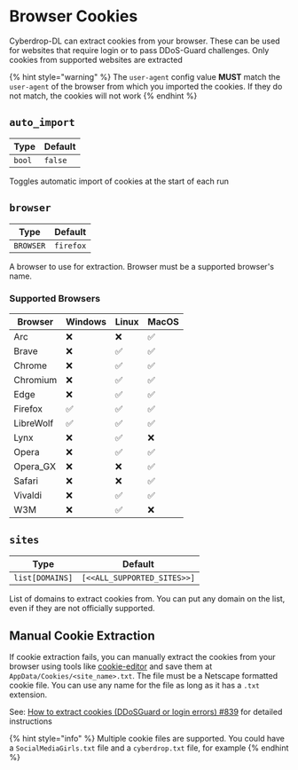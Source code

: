 # Browser Cookies

Cyberdrop-DL can extract cookies from your browser. These can be used for websites that require login or to pass DDoS-Guard challenges. Only cookies from supported websites are extracted

{% hint style="warning" %}
The `user-agent` config value **MUST** match the `user-agent` of the browser from which you imported the cookies. If they do not match, the cookies will not work
{% endhint %}

## `auto_import`

| Type   | Default |
| ------ | ------- |
| `bool` | `false` |

Toggles automatic import of cookies at the start of each run

## `browser`

| Type             | Default    |
| ---------------- | ---------- |
| `BROWSER` | `firefox` |

A browser to use for extraction. Browser must be a supported browser's name.

### Supported Browsers

| Browser   | Windows            | Linux              | MacOS              |
| --------- | ------------------ | ------------------ | ------------------ |
| Arc       | :x:                | :x:                | :white_check_mark: |
| Brave     | :x:                | :white_check_mark: | :white_check_mark: |
| Chrome    | :x:                | :white_check_mark: | :white_check_mark: |
| Chromium  | :x:                | :white_check_mark: | :white_check_mark: |
| Edge      | :x:                | :white_check_mark: | :white_check_mark: |
| Firefox   | :white_check_mark: | :white_check_mark: | :white_check_mark: |
| LibreWolf | :white_check_mark: | :white_check_mark: | :white_check_mark: |
| Lynx      | :x:                | :white_check_mark: | :x:                |
| Opera     | :x:                | :white_check_mark: | :white_check_mark: |
| Opera_GX  | :x:                | :x:                | :white_check_mark: |
| Safari    | :x:                | :x:                | :white_check_mark: |
| Vivaldi   | :x:                | :white_check_mark: | :white_check_mark: |
| W3M       | :x:                | :white_check_mark: | :x:                |


## `sites`

| Type            | Default         |
| --------------- | --------------- |
| `list[DOMAINS]` | `[<<ALL_SUPPORTED_SITES>>]` |

List of domains to extract cookies from. You can put any domain on the list, even if they are not officially supported.

## Manual Cookie Extraction

If cookie extraction fails, you can manually extract the cookies from your browser using tools like [cookie-editor](https://cookie-editor.com) and save them at `AppData/Cookies/<site_name>.txt`. The file must be a Netscape formatted cookie file. You can use any name for the file as long as it has a `.txt` extension.

See: [How to extract cookies (DDoSGuard or login errors) #839](https://github.com/jbsparrow/CyberDropDownloader/discussions/839) for detailed instructions

{% hint style="info" %}
Multiple cookie files are supported. You could have a `SocialMediaGirls.txt` file and a `cyberdrop.txt` file, for example
{% endhint %}
